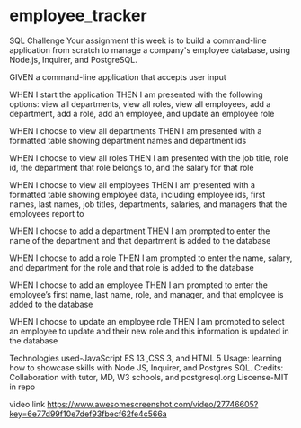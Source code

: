 # employee_tracker
SQL Challenge
Your assignment this week is to build a command-line application from scratch to manage a company's employee database, using Node.js, Inquirer, and PostgreSQL.

GIVEN a command-line application that accepts user input

WHEN I start the application
THEN I am presented with the following options: view all departments, view all roles, view all employees, add a department, add a role, add an employee, and update an employee role

WHEN I choose to view all departments
THEN I am presented with a formatted table showing department names and department ids

WHEN I choose to view all roles
THEN I am presented with the job title, role id, the department that role belongs to, and the salary for that role

WHEN I choose to view all employees
THEN I am presented with a formatted table showing employee data, including employee ids, first names, last names, job titles, departments, salaries, and managers that the employees report to


WHEN I choose to add a department
THEN I am prompted to enter the name of the department and that department is added to the database



WHEN I choose to add a role
THEN I am prompted to enter the name, salary, and department 
for the role and that role is added to the database

WHEN I choose to add an employee
THEN I am prompted to enter the employee’s first name, last name, role, and manager, and that employee is added to the database

WHEN I choose to update an employee role
THEN I am prompted to select an employee to update and their new role and this information is updated in the database



Technologies used-JavaScript ES 13 ,CSS 3, and HTML 5
Usage: learning how to showcase skills with Node JS, Inquirer, and Postgres SQL.
Credits: Collaboration with tutor, MD, W3 schools, and postgresql.org 
Liscense-MIT in repo




video link
https://www.awesomescreenshot.com/video/27746605?key=6e77d99f10e7def93fbecf62fe4c566a




